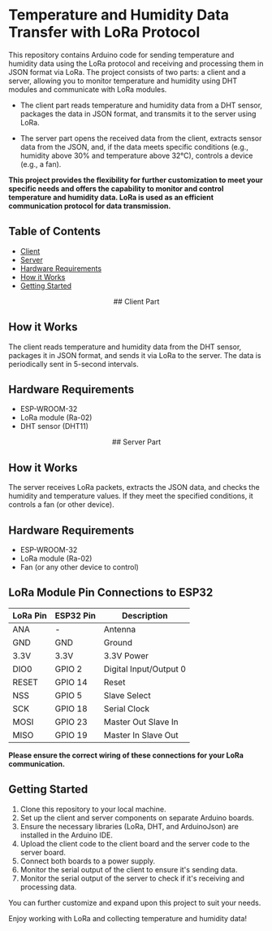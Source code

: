 # Temperature and Humidity Data Transfer with LoRa Protocol

This repository contains Arduino code for sending temperature and humidity data using the LoRa protocol and receiving and processing them in JSON format via LoRa. The project consists of two parts: a client and a server, allowing you to monitor temperature and humidity using DHT modules and communicate with LoRa modules.

- The client part reads temperature and humidity data from a DHT sensor, packages the data in JSON format, and transmits it to the server using LoRa.

- The server part opens the received data from the client, extracts sensor data from the JSON, and, if the data meets specific conditions (e.g., humidity above 30% and temperature above 32°C), controls a device (e.g., a fan).

**This project provides the flexibility for further customization to meet your specific needs and offers the capability to monitor and control temperature and humidity data. LoRa is used as an efficient communication protocol for data transmission.**

## Table of Contents
- [Client](#client)
- [Server](#server)
- [Hardware Requirements](#hardware-requirements)
- [How it Works](#how-it-works)
- [Getting Started](#getting-started)

<center>## Client Part</center>

## How it Works

The client reads temperature and humidity data from the DHT sensor, packages it in JSON format, and sends it via LoRa to the server. The data is periodically sent in 5-second intervals.

## Hardware Requirements

- ESP-WROOM-32
- LoRa module (Ra-02)
- DHT sensor (DHT11)

<center>
## Server Part
</center>

## How it Works

The server receives LoRa packets, extracts the JSON data, and checks the humidity and temperature values. If they meet the specified conditions, it controls a fan (or other device).

## Hardware Requirements

- ESP-WROOM-32
- LoRa module (Ra-02)
- Fan (or any other device to control)

## LoRa Module Pin Connections to ESP32

| LoRa Pin  | ESP32 Pin  | Description   |
|-----------|------------|---------------|
| ANA       | -          | Antenna       |
| GND       | GND        | Ground        |
| 3.3V      | 3.3V       | 3.3V Power    |
| DIO0      | GPIO 2     | Digital Input/Output 0 |
| RESET     | GPIO 14    | Reset         |
| NSS       | GPIO 5     | Slave Select  |
| SCK       | GPIO 18    | Serial Clock  |
| MOSI      | GPIO 23    | Master Out Slave In |
| MISO      | GPIO 19    | Master In Slave Out |

**Please ensure the correct wiring of these connections for your LoRa communication.**

## Getting Started

1. Clone this repository to your local machine.
2. Set up the client and server components on separate Arduino boards.
3. Ensure the necessary libraries (LoRa, DHT, and ArduinoJson) are installed in the Arduino IDE.
4. Upload the client code to the client board and the server code to the server board.
5. Connect both boards to a power supply.
6. Monitor the serial output of the client to ensure it's sending data.
7. Monitor the serial output of the server to check if it's receiving and processing data.

You can further customize and expand upon this project to suit your needs.

Enjoy working with LoRa and collecting temperature and humidity data!
